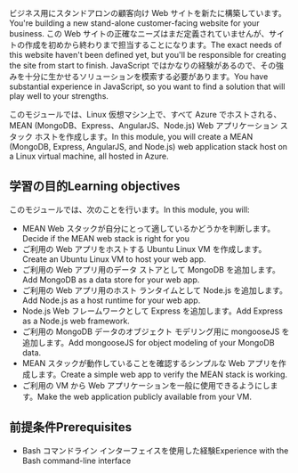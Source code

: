 <span data-ttu-id="0af70-101">ビジネス用にスタンドアロンの顧客向け Web サイトを新たに構築しています。</span><span class="sxs-lookup"><span data-stu-id="0af70-101">You're building a new stand-alone customer-facing website for your business.</span></span> <span data-ttu-id="0af70-102">この Web サイトの正確なニーズはまだ定義されていませんが、サイトの作成を初めから終わりまで担当することになります。</span><span class="sxs-lookup"><span data-stu-id="0af70-102">The exact needs of this website haven't been defined yet, but you'll be responsible for creating the site from start to finish.</span></span> <span data-ttu-id="0af70-103">JavaScript ではかなりの経験があるので、その強みを十分に生かせるソリューションを模索する必要があります。</span><span class="sxs-lookup"><span data-stu-id="0af70-103">You have substantial experience in JavaScript, so you want to find a solution that will play well to your strengths.</span></span>

<span data-ttu-id="0af70-104">このモジュールでは、Linux 仮想マシン上で、すべて Azure でホストされる、MEAN (MongoDB、Express、AngularJS、Node.js) Web アプリケーション スタック ホストを作成します。</span><span class="sxs-lookup"><span data-stu-id="0af70-104">In this module, you will create a MEAN (MongoDB, Express, AngularJS, and Node.js) web application stack host on a Linux virtual machine, all hosted in Azure.</span></span>

## <a name="learning-objectives"></a><span data-ttu-id="0af70-105">学習の目的</span><span class="sxs-lookup"><span data-stu-id="0af70-105">Learning objectives</span></span>
<span data-ttu-id="0af70-106">このモジュールでは、次のことを行います。</span><span class="sxs-lookup"><span data-stu-id="0af70-106">In this module, you will:</span></span>

- <span data-ttu-id="0af70-107">MEAN Web スタックが自分にとって適しているかどうかを判断します。</span><span class="sxs-lookup"><span data-stu-id="0af70-107">Decide if the MEAN web stack is right for you</span></span>
- <span data-ttu-id="0af70-108">ご利用の Web アプリをホストする Ubuntu Linux VM を作成します。</span><span class="sxs-lookup"><span data-stu-id="0af70-108">Create an Ubuntu Linux VM to host your web app.</span></span>
- <span data-ttu-id="0af70-109">ご利用の Web アプリ用のデータ ストアとして MongoDB を追加します。</span><span class="sxs-lookup"><span data-stu-id="0af70-109">Add MongoDB as a data store for your web app.</span></span>
- <span data-ttu-id="0af70-110">ご利用の Web アプリ用のホスト ランタイムとして Node.js を追加します。</span><span class="sxs-lookup"><span data-stu-id="0af70-110">Add Node.js as a host runtime for your web app.</span></span>
- <span data-ttu-id="0af70-111">Node.js Web フレームワークとして Express を追加します。</span><span class="sxs-lookup"><span data-stu-id="0af70-111">Add Express as a Node.js web framework.</span></span>
- <span data-ttu-id="0af70-112">ご利用の MongoDB データのオブジェクト モデリング用に mongooseJS を追加します。</span><span class="sxs-lookup"><span data-stu-id="0af70-112">Add mongooseJS for object modeling of your MongoDB data.</span></span>
- <span data-ttu-id="0af70-113">MEAN スタックが動作していることを確認するシンプルな Web アプリを作成します。</span><span class="sxs-lookup"><span data-stu-id="0af70-113">Create a simple web app to verify the MEAN stack is working.</span></span>
- <span data-ttu-id="0af70-114">ご利用の VM から Web アプリケーションを一般に使用できるようにします。</span><span class="sxs-lookup"><span data-stu-id="0af70-114">Make the web application publicly available from your VM.</span></span>

## <a name="prerequisites"></a><span data-ttu-id="0af70-115">前提条件</span><span class="sxs-lookup"><span data-stu-id="0af70-115">Prerequisites</span></span>

- <span data-ttu-id="0af70-116">Bash コマンドライン インターフェイスを使用した経験</span><span class="sxs-lookup"><span data-stu-id="0af70-116">Experience with the Bash command-line interface</span></span>
